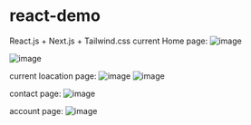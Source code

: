 # react-demo

React.js + Next.js + Tailwind.css
current Home page:
![image](https://user-images.githubusercontent.com/57214111/111988035-33fbc980-8acd-11eb-924a-e477f2953937.png)

![image](https://user-images.githubusercontent.com/57214111/111988080-40802200-8acd-11eb-8052-d8c491fc7e4a.png)

current loacation page:
![image](https://user-images.githubusercontent.com/57214111/111988131-5392f200-8acd-11eb-8ee0-091f623f8996.png)
![image](https://user-images.githubusercontent.com/57214111/111988153-5c83c380-8acd-11eb-9397-c0cbc7d59d76.png)

contact page:
![image](https://user-images.githubusercontent.com/57214111/111988204-6c9ba300-8acd-11eb-9fc8-f580083e4841.png)

account page:
![image](https://user-images.githubusercontent.com/57214111/111988232-76bda180-8acd-11eb-8ba9-bab9f6a5b662.png)
